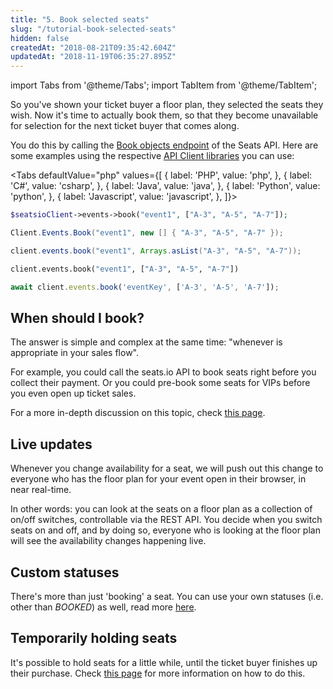 ```yaml
---
title: "5. Book selected seats"
slug: "/tutorial-book-selected-seats"
hidden: false
createdAt: "2018-08-21T09:35:42.604Z"
updatedAt: "2018-11-19T06:35:27.895Z"
---
```


import Tabs from '@theme/Tabs';
import TabItem from '@theme/TabItem';

So you've shown your ticket buyer a floor plan, they selected the seats they wish. Now it's time to actually book them, so that they become unavailable for selection for the next ticket buyer that comes along. 

You do this by calling the [Book objects endpoint](api-book-objects) of the Seats API. 
Here are some examples using the respective [API Client libraries](api-client-libraries) you can use: 




<Tabs 
  defaultValue="php"
  values={[
{ label: 'PHP', value: 'php', },
{ label: 'C#', value: 'csharp', },
{ label: 'Java', value: 'java', },
{ label: 'Python', value: 'python', },
{ label: 'Javascript', value: 'javascript', },
]}>
<TabItem value='php'>

```php
$seatsioClient->events->book("event1", ["A-3", "A-5", "A-7"]);
```

</TabItem>
<TabItem value='csharp'>

```csharp
Client.Events.Book("event1", new [] { "A-3", "A-5", "A-7" });
```

</TabItem>
<TabItem value='java'>

```java
client.events.book("event1", Arrays.asList("A-3", "A-5", "A-7"));
```

</TabItem>
<TabItem value='python'>

```python
client.events.book("event1", ["A-3", "A-5", "A-7"])
```

</TabItem>
<TabItem value='javascript'>

```javascript
await client.events.book('eventKey', ['A-3', 'A-5', 'A-7']);
```

</TabItem>
</Tabs>


## When should I book?
The answer is simple and complex at the same time: "whenever is appropriate in your sales flow". 

For example, you could call the seats.io API to book seats right before you collect their payment. Or you could pre-book some seats for VIPs before you even open up ticket sales.

For a more in-depth discussion on this topic, check [this page](http://support.seats.io/integrating-seats-io/when-should-i-book-my-seats). 

## Live updates

Whenever you change availability for a seat, we will push out this change to everyone who has the floor plan for your event open in their browser, in near real-time.

In other words: you can look at the seats on a floor plan as a collection of on/off switches, controllable via the REST API. You decide when you switch seats on and off, and by doing so, everyone who is looking at the floor plan will see the availability changes happening live.


## Custom statuses
There's more than just 'booking' a seat. You can use your own statuses (i.e. other than *BOOKED*) as well, read more [here](api-custom-object-status).

## Temporarily holding seats
It's possible to hold seats for a little while, until the ticket buyer finishes up their purchase. Check [this page](api-temporarily-hold-objects) for more information on how to do this.
